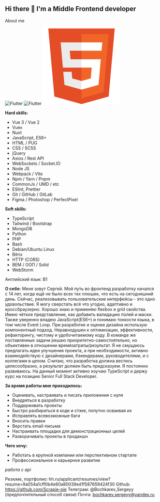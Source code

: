 ## Hi there 👋 I'm a Middle Frontend developer

About me


![Flutter](https://img.shields.io/badge/javascript-grey?style=for-the-badge&logo=javascript)
![Flutter](https://img.shields.io/badge/Telegram-<MESSdGE>-red?style=for-the-badge&logo=telegram)
![Flutter](https://github.com/devicons/devicon/blob/master/icons/html5/html5-original.svg)



**Hard skills:**
+ Vue 3 / Vue 2
+ Vuex
+ Nuxt
+ JavaScript, ES6+
+ HTML / PUG
+ CSS / SCSS
+ jQuery
+ Axios / Rest API
+ WebSockets / Socket.IO
+ Node JS
+ Webpack / Vite
+ Npm / Yarn / Pnpm
+ CommonJs / UMD / etc
+ ESlint, Prettier
+ Git / GitHub / GitLab
+ Figma / Photoshop / PerfectPixel

**Soft skills:**
+ TypeScript
+ Tailwind / Bootstrap
+ MongoDB
+ Python
+ PHP
+ Bash
+ Debian/Ubuntu Linux
+ Bitrix
+ HTTP (CORS)
+ BEM / ООП / Solid
+ WebStorm

Английский язык: B1

**О себе:**
Меня зовут Сергей. Мой путь во фронтенд разработку начался с 14 лет, когда ещё не было всех тех плюшек, что есть на сегодняшний день. Сейчас, реализовывать пользовательские интерфейсы - это одно удовольствие. Я могу сверстать всё что угодно, адаптивно и кроссбраузерно. Хорошо знаю и применяю flexbox и grid свойства. Имею чёткое представление, как добавить валидацию полей и маски. Также уверенно владею JavaScript(ES6+) и понимаю тонкости языка, в том числе Event Loop.
При разработке и оценке дизайна использую компонентный подход. Неравнодушен к оптимизации, эффективности, рефакторингу, чистому и удобочитаемому коду. В команде же поставленные задачи решаю приоритетно-самостоятельно, но объективен в отношении времязатраты/результат. Я не смущаюсь предлагать идеи улучшения проекта, а при необходимости, активно взаимодействую с дизайнерами, бэкендерами, руководителями, и с коллегами в целом. Считаю, что разработка должна вестись целесообразно, а результат должен быть предсказуем.
Я постоянно развиваюсь. На данный момент активно изучаю TypeScript и держу курс на позицию Senior Full Stack Developer.

**За время работы мне приходилось:**
+ Оценивать, настраивать и писать приложения с нуля
+ Внедряться в разработку
+ Поддерживать проекты
+ Быстро разбираться в коде и стэке, попутно осваивая их
+ Исправлять всевозможные баги
+ Вносить правки
+ Верстать email-письма
+ Настраивать площадки для демонстрационных целей
+ Разворачивать проекты в продакшн

**Чего хочу:**
- Работать в крупной компании или перспективном стартапе
- Профессиональное и карьерное развитие

*работа с api*

Резюме, портфолио: hh.ru/applicant/resumes/view?resume=9a054a1cff0b4e60a80039ed1f587659424f30
Github: https://github.com/Scrapie-pie
Телеграм: @Bochkarev_Sergeyy (предпочтительный способ связи)
Почта: bochkarev.sergeyy@yandex.ru